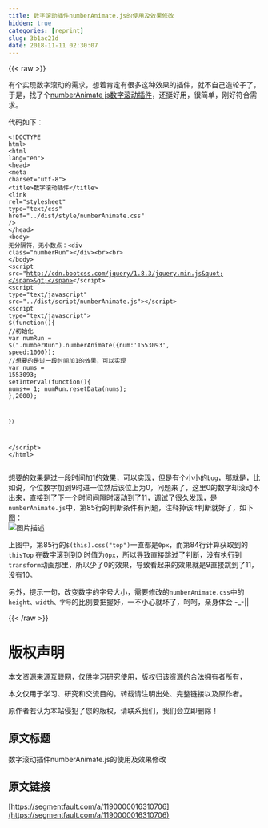 ```yaml
---
title: 数字滚动插件numberAnimate.js的使用及效果修改
hidden: true
categories: [reprint]
slug: 3b1ac21d
date: 2018-11-11 02:30:07
---
```


{{< raw >}}
<p>&#x6709;&#x4E2A;&#x5B9E;&#x73B0;&#x6570;&#x5B57;&#x6EDA;&#x52A8;&#x7684;&#x9700;&#x6C42;&#xFF0C;&#x60F3;&#x7740;&#x80AF;&#x5B9A;&#x6709;&#x5F88;&#x591A;&#x8FD9;&#x79CD;&#x6548;&#x679C;&#x7684;&#x63D2;&#x4EF6;&#xFF0C;&#x5C31;&#x4E0D;&#x81EA;&#x5DF1;&#x9020;&#x8F6E;&#x5B50;&#x4E86;&#xFF0C;&#x4E8E;&#x662F;&#xFF0C;&#x627E;&#x4E86;&#x4E2A;<a href="https://github.com/zoeblow/numberAnimate" rel="nofollow noreferrer" target="_blank">numberAnimate js&#x6570;&#x5B57;&#x6EDA;&#x52A8;&#x63D2;&#x4EF6;</a>&#xFF0C;&#x8FD8;&#x633A;&#x597D;&#x7528;&#xFF0C;&#x5F88;&#x7B80;&#x5355;&#xFF0C;&#x521A;&#x597D;&#x7B26;&#x5408;&#x9700;&#x6C42;&#x3002;</p><p>&#x4EE3;&#x7801;&#x5982;&#x4E0B;&#xFF1A;</p><div class="widget-codetool" style="display:none"><div class="widget-codetool--inner"><span class="selectCode code-tool" data-toggle="tooltip" data-placement="top" title="" data-original-title="&#x5168;&#x9009;"></span> <span type="button" class="copyCode code-tool" data-toggle="tooltip" data-placement="top" data-clipboard-text="&lt;!DOCTYPE html&gt;
&lt;html lang=&quot;en&quot;&gt;
    &lt;head&gt;
        &lt;meta charset=&quot;utf-8&quot;&gt;
        &lt;title&gt;&#x6570;&#x5B57;&#x6EDA;&#x52A8;&#x63D2;&#x4EF6;&lt;/title&gt;
        &lt;link rel=&quot;stylesheet&quot; type=&quot;text/css&quot; href=&quot;../dist/style/numberAnimate.css&quot; /&gt;
    &lt;/head&gt;
    &lt;body&gt;
    &#x65E0;&#x5206;&#x9694;&#x7B26;&#xFF0C;&#x65E0;&#x5C0F;&#x6570;&#x70B9;&#xFF1A;&lt;div class=&quot;numberRun&quot;&gt;&lt;/div&gt;&lt;br&gt;&lt;br&gt;
    &lt;/body&gt;
    &lt;script src=&quot;http://cdn.bootcss.com/jquery/1.8.3/jquery.min.js&quot;&gt;&lt;/script&gt;
    &lt;script type=&quot;text/javascript&quot; src=&quot;../dist/script/numberAnimate.js&quot;&gt;&lt;/script&gt;
    &lt;script type=&quot;text/javascript&quot;&gt;
    $(function(){
        //&#x521D;&#x59CB;&#x5316;
        var numRun = $(&quot;.numberRun&quot;).numberAnimate({num:&apos;1553093&apos;, speed:1000});
        //&#x60F3;&#x8981;&#x7684;&#x662F;&#x8FC7;&#x4E00;&#x6BB5;&#x65F6;&#x95F4;&#x52A0;1&#x7684;&#x6548;&#x679C;&#xFF0C;&#x53EF;&#x4EE5;&#x5B9E;&#x73B0;
        var nums = 1553093;
        setInterval(function(){
            nums+= 1;
            numRun.resetData(nums);
        },2000);

    })
&lt;/script&gt;
&lt;/html&gt;" title="" data-original-title="&#x590D;&#x5236;"></span> <span type="button" class="saveToNote code-tool" data-toggle="tooltip" data-placement="top" title="" data-original-title="&#x653E;&#x8FDB;&#x7B14;&#x8BB0;"></span></div></div><pre class="hljs xml"><code><span class="hljs-meta">&lt;!DOCTYPE html&gt;</span>
<span class="hljs-tag">&lt;<span class="hljs-name">html</span> <span class="hljs-attr">lang</span>=<span class="hljs-string">&quot;en&quot;</span>&gt;</span>
    <span class="hljs-tag">&lt;<span class="hljs-name">head</span>&gt;</span>
        <span class="hljs-tag">&lt;<span class="hljs-name">meta</span> <span class="hljs-attr">charset</span>=<span class="hljs-string">&quot;utf-8&quot;</span>&gt;</span>
        <span class="hljs-tag">&lt;<span class="hljs-name">title</span>&gt;</span>&#x6570;&#x5B57;&#x6EDA;&#x52A8;&#x63D2;&#x4EF6;<span class="hljs-tag">&lt;/<span class="hljs-name">title</span>&gt;</span>
        <span class="hljs-tag">&lt;<span class="hljs-name">link</span> <span class="hljs-attr">rel</span>=<span class="hljs-string">&quot;stylesheet&quot;</span> <span class="hljs-attr">type</span>=<span class="hljs-string">&quot;text/css&quot;</span> <span class="hljs-attr">href</span>=<span class="hljs-string">&quot;../dist/style/numberAnimate.css&quot;</span> /&gt;</span>
    <span class="hljs-tag">&lt;/<span class="hljs-name">head</span>&gt;</span>
    <span class="hljs-tag">&lt;<span class="hljs-name">body</span>&gt;</span>
    &#x65E0;&#x5206;&#x9694;&#x7B26;&#xFF0C;&#x65E0;&#x5C0F;&#x6570;&#x70B9;&#xFF1A;<span class="hljs-tag">&lt;<span class="hljs-name">div</span> <span class="hljs-attr">class</span>=<span class="hljs-string">&quot;numberRun&quot;</span>&gt;</span><span class="hljs-tag">&lt;/<span class="hljs-name">div</span>&gt;</span><span class="hljs-tag">&lt;<span class="hljs-name">br</span>&gt;</span><span class="hljs-tag">&lt;<span class="hljs-name">br</span>&gt;</span>
    <span class="hljs-tag">&lt;/<span class="hljs-name">body</span>&gt;</span>
    <span class="hljs-tag">&lt;<span class="hljs-name">script</span> <span class="hljs-attr">src</span>=<span class="hljs-string">&quot;http://cdn.bootcss.com/jquery/1.8.3/jquery.min.js&quot;</span>&gt;</span><span class="undefined"></span><span class="hljs-tag">&lt;/<span class="hljs-name">script</span>&gt;</span>
    <span class="hljs-tag">&lt;<span class="hljs-name">script</span> <span class="hljs-attr">type</span>=<span class="hljs-string">&quot;text/javascript&quot;</span> <span class="hljs-attr">src</span>=<span class="hljs-string">&quot;../dist/script/numberAnimate.js&quot;</span>&gt;</span><span class="undefined"></span><span class="hljs-tag">&lt;/<span class="hljs-name">script</span>&gt;</span>
    <span class="hljs-tag">&lt;<span class="hljs-name">script</span> <span class="hljs-attr">type</span>=<span class="hljs-string">&quot;text/javascript&quot;</span>&gt;</span><span class="javascript">
    $(<span class="hljs-function"><span class="hljs-keyword">function</span>(<span class="hljs-params"></span>)</span>{
        <span class="hljs-comment">//&#x521D;&#x59CB;&#x5316;</span>
        <span class="hljs-keyword">var</span> numRun = $(<span class="hljs-string">&quot;.numberRun&quot;</span>).numberAnimate({<span class="hljs-attr">num</span>:<span class="hljs-string">&apos;1553093&apos;</span>, <span class="hljs-attr">speed</span>:<span class="hljs-number">1000</span>});
        <span class="hljs-comment">//&#x60F3;&#x8981;&#x7684;&#x662F;&#x8FC7;&#x4E00;&#x6BB5;&#x65F6;&#x95F4;&#x52A0;1&#x7684;&#x6548;&#x679C;&#xFF0C;&#x53EF;&#x4EE5;&#x5B9E;&#x73B0;</span>
        <span class="hljs-keyword">var</span> nums = <span class="hljs-number">1553093</span>;
        setInterval(<span class="hljs-function"><span class="hljs-keyword">function</span>(<span class="hljs-params"></span>)</span>{
            nums+= <span class="hljs-number">1</span>;
            numRun.resetData(nums);
        },<span class="hljs-number">2000</span>);

    })
</span><span class="hljs-tag">&lt;/<span class="hljs-name">script</span>&gt;</span>
<span class="hljs-tag">&lt;/<span class="hljs-name">html</span>&gt;</span></code></pre><p>&#x60F3;&#x8981;&#x7684;&#x6548;&#x679C;&#x662F;&#x8FC7;&#x4E00;&#x6BB5;&#x65F6;&#x95F4;&#x52A0;1&#x7684;&#x6548;&#x679C;&#xFF0C;&#x53EF;&#x4EE5;&#x5B9E;&#x73B0;&#xFF0C;&#x4F46;&#x662F;&#x6709;&#x4E2A;&#x5C0F;&#x5C0F;&#x7684;<code>bug</code>&#xFF0C;&#x90A3;&#x5C31;&#x662F;&#xFF0C;&#x6BD4;&#x5982;&#x8BF4;&#xFF0C;&#x4E2A;&#x4F4D;&#x6570;&#x5B57;&#x52A0;&#x5230;9&#x65F6;&#x8FDB;&#x4E00;&#x4F4D;&#x7136;&#x540E;&#x8BE5;&#x4F4D;&#x4E0A;&#x4E3A;0&#xFF0C;&#x95EE;&#x9898;&#x6765;&#x4E86;&#xFF0C;&#x8FD9;&#x91CC;0&#x7684;&#x6570;&#x5B57;&#x5374;&#x6EDA;&#x52A8;&#x4E0D;&#x51FA;&#x6765;&#xFF0C;&#x76F4;&#x63A5;&#x5230;&#x4E86;&#x4E0B;&#x4E00;&#x4E2A;&#x65F6;&#x95F4;&#x95F4;&#x9694;&#x65F6;&#x6EDA;&#x52A8;&#x5230;&#x4E86;11&#xFF0C;&#x8C03;&#x8BD5;&#x4E86;&#x5F88;&#x4E45;&#x53D1;&#x73B0;&#xFF0C;&#x662F;<code>numberAnimate.js</code>&#x4E2D;&#xFF0C;&#x7B2C;85&#x884C;&#x7684;&#x5224;&#x65AD;&#x6761;&#x4EF6;&#x6709;&#x95EE;&#x9898;&#xFF0C;&#x6CE8;&#x91CA;&#x6389;&#x8BE5;if&#x5224;&#x65AD;&#x5C31;&#x597D;&#x4E86;&#xFF0C;&#x5982;&#x4E0B;&#x56FE;&#xFF1A;<br><span class="img-wrap"><img data-src="/img/bVbgBic?w=666&amp;h=549" src="https://static.alili.tech/img/bVbgBic?w=666&amp;h=549" alt="&#x56FE;&#x7247;&#x63CF;&#x8FF0;" title="&#x56FE;&#x7247;&#x63CF;&#x8FF0;" style="cursor:pointer"></span></p><p>&#x4E0A;&#x56FE;&#x4E2D;&#xFF0C;&#x7B2C;85&#x884C;&#x7684;<code>$(this).css(&quot;top&quot;)</code>&#x4E00;&#x76F4;&#x90FD;&#x662F;<code>0px</code>&#xFF0C;&#x800C;&#x7B2C;84&#x884C;&#x8BA1;&#x7B97;&#x83B7;&#x53D6;&#x5230;&#x7684;<code>thisTop</code> &#x5728;&#x6570;&#x5B57;&#x6EDA;&#x5230;&#x5230;0 &#x65F6;&#x503C;&#x4E3A;<code>0px</code>&#xFF0C;&#x6240;&#x4EE5;&#x5BFC;&#x81F4;&#x76F4;&#x63A5;&#x8DF3;&#x8FC7;&#x4E86;&#x5224;&#x65AD;&#xFF0C;&#x6CA1;&#x6709;&#x6267;&#x884C;&#x5230;<code>transform</code>&#x52A8;&#x753B;&#x90A3;&#x91CC;&#xFF0C;&#x6240;&#x4EE5;&#x5C11;&#x4E86;0&#x7684;&#x6548;&#x679C;&#xFF0C;&#x5BFC;&#x81F4;&#x770B;&#x8D77;&#x6765;&#x7684;&#x6548;&#x679C;&#x5C31;&#x662F;9&#x76F4;&#x63A5;&#x8DF3;&#x5230;&#x4E86;11&#xFF0C;&#x6CA1;&#x6709;10&#x3002;</p><p>&#x53E6;&#x5916;&#xFF0C;&#x63D0;&#x793A;&#x4E00;&#x53E5;&#xFF0C;&#x6539;&#x53D8;&#x6570;&#x5B57;&#x7684;&#x5B57;&#x53F7;&#x5927;&#x5C0F;&#xFF0C;&#x9700;&#x8981;&#x4FEE;&#x6539;&#x7684;<code>numberAnimate.css</code>&#x4E2D;&#x7684;<code>height&#x3001;width&#x3001;&#x5B57;&#x53F7;</code>&#x7684;&#x6BD4;&#x4F8B;&#x8981;&#x628A;&#x63E1;&#x597D;&#xFF0C;&#x4E00;&#x4E0D;&#x5C0F;&#x5FC3;&#x5C31;&#x574F;&#x4E86;&#xFF0C;&#x5475;&#x5475;&#xFF0C;&#x4EB2;&#x8EAB;&#x4F53;&#x4F1A; -_-||</p>
{{< /raw >}}

# 版权声明
本文资源来源互联网，仅供学习研究使用，版权归该资源的合法拥有者所有，

本文仅用于学习、研究和交流目的。转载请注明出处、完整链接以及原作者。 

原作者若认为本站侵犯了您的版权，请联系我们，我们会立即删除！

## 原文标题
数字滚动插件numberAnimate.js的使用及效果修改

## 原文链接
[https://segmentfault.com/a/1190000016310706](https://segmentfault.com/a/1190000016310706)

